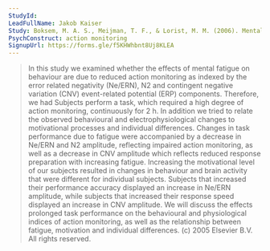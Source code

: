 ```yaml
---
StudyId: 
LeadFullName: Jakob Kaiser
Study: Boksem, M. A. S., Meijman, T. F., & Lorist, M. M. (2006). Mental fatigue, motivation and action monitoring. Biological Psychology, 72(2), 123–132. https://doi.org/10.1016/j.biopsycho.2005.08.007
PsychConstruct: action monitoring
SignupUrl: https://forms.gle/f5KHWhbnt8Uj8KLEA
---
```


> In this study we examined whether the effects of mental fatigue on behaviour are due to reduced action monitoring as indexed by the error related negativity (Ne/ERN), N2 and contingent negative variation (CNV) event-related potential (ERP) components. Therefore, we had Subjects perform a task, which required a high degree of action monitoring, continuously for 2 h. In addition we tried to relate the observed behavioural and electrophysiological changes to motivational processes and individual differences. Changes in task performance due to fatigue were accompanied by a decrease in Ne/ERN and N2 amplitude, reflecting impaired action monitoring, as well as a decrease in CNV amplitude which reflects reduced response preparation with increasing fatigue. Increasing the motivational level of our subjects resulted in changes in behaviour and brain activity that were different for individual subjects. Subjects that increased their performance accuracy displayed an increase in Ne/ERN amplitude, while subjects that increased their response speed displayed an increase in CNV amplitude. We will discuss the effects prolonged task performance on the behavioural and physiological indices of action monitoring, as well as the relationship between fatigue, motivation and individual differences. (c) 2005 Elsevier B.V. All rights reserved.